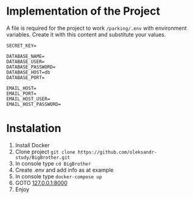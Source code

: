 # Implementation of the Project

A file is required for the project to work `/parking/.env` with environment variables.
Create it with this content and substitute your values.

```dotenv
SECRET_KEY=

DATABASE_NAME=
DATABASE_USER=
DATABASE_PASSWORD=
DATABASE_HOST=db
DATABASE_PORT=

EMAIL_HOST=
EMAIL_PORT=
EMAIL_HOST_USER=
EMAIL_HOST_PASSWORD=
```

# Instalation
1. Install Docker
2. Clone project
```git clone https://github.com/oleksandr-study/BigBrother.git```
4. In console type
```cd BigBrother```
5. Create .env and add info as at example
6. In console type
```docker-compose up```
7. GOTO [127.0.0.1:8000](http://127.0.0.1:8000/)
8. Enjoy
